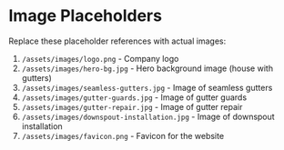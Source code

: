 # Image Placeholders

Replace these placeholder references with actual images:

1. `/assets/images/logo.png` - Company logo
2. `/assets/images/hero-bg.jpg` - Hero background image (house with gutters)
3. `/assets/images/seamless-gutters.jpg` - Image of seamless gutters
4. `/assets/images/gutter-guards.jpg` - Image of gutter guards
5. `/assets/images/gutter-repair.jpg` - Image of gutter repair
6. `/assets/images/downspout-installation.jpg` - Image of downspout installation
7. `/assets/images/favicon.png` - Favicon for the website

